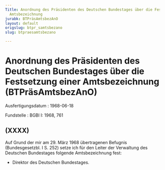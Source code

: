 ```yaml
---
Title: Anordnung des Präsidenten des Deutschen Bundestages über die Festsetzung einer
  Amtsbezeichnung
jurabk: BTPräsAmtsbezAnO
layout: default
origslug: btpr_samtsbezano
slug: btpraesamtsbezano

---
```


# Anordnung des Präsidenten des Deutschen Bundestages über die Festsetzung einer Amtsbezeichnung (BTPräsAmtsbezAnO)

Ausfertigungsdatum
:   1968-06-18

Fundstelle
:   BGBl I: 1968, 761



## (XXXX)

Auf Grund der mir am 29. März 1968 übertragenen Befugnis (Bundesgesetzbl. I S. 252) setze ich für den Leiter der Verwaltung des Deutschen Bundestages folgende Amtsbezeichnung fest:

*   Direktor des Deutschen Bundestages.




